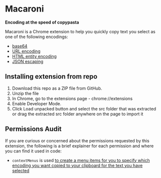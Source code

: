 # Macaroni
**Encoding at the speed of copypasta**

Macaroni is a Chrome extension to help you quickly copy text you select as one of the following encodings:
  - [base64](https://en.wikipedia.org/wiki/Base64)
  - [URL encoding](https://en.wikipedia.org/wiki/Percent-encoding)
  - [HTML entity encoding](https://en.wikipedia.org/wiki/List_of_XML_and_HTML_character_entity_references)
  - [JSON escaping](https://en.wikipedia.org/wiki/Escape_character#JavaScript)

## Installing extension from repo
1. Download this repo as a ZIP file from GitHub.
2. Unzip the file
3. In Chrome, go to the extensions page - chrome://extensions
4. Enable Developer Mode.
5. Click Load unpacked button and select the src folder that was extracted or drag the extracted src folder anywhere on the page to import it

## Permissions Audit
If you are curious or concerned about the permissions requested by this extension, the following is a brief explainer for each permission and where you can find it used in code:

- `contextMenus` is used [to create a menu items for you to specify which encoding you want copied to your clipboard for the text you have selected](https://github.com/0xedward/macaroni/blob/main/src/background.js#L4-L26)
